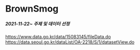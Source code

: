 # BrownSmog

##### 2021-11-22~ 주제 및 데이터 선정 

https://www.data.go.kr/data/15083145/fileData.do
https://data.seoul.go.kr/dataList/OA-2218/S/1/datasetView.do
